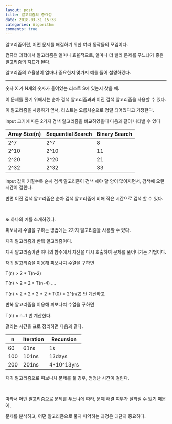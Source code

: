 ```yaml
---
layout: post
title: 알고리즘의 중요성
date: 2018-03-31 15:38
categories: Algorithm
comments: true
---
```


알고리즘이란, 어떤 문제를 해결하기 위한 여러 동작들의 모임이다.

컴퓨터 과학에서 알고리즘은 얼마나 효율적으로, 얼마나 더 빨리 문제를 푸느냐가 좋은 알고리즘의 지표가 된다.

알고리즘의 효율성이 얼마나 중요한지 몇가지 예를 들어 설명하겠다.

---

숫자 X 가 N개의 숫자가 들어있는 리스트 S에 있는지 찾을 때.

이 문제를 풀기 위해서는 순차 검색 알고리즘과과 이진 검색 알고리즘을 사용할 수 있다.

이 알고리즘을 사용하기 앞서, 리스트는 오름차순으로 정렬 되어있다고 가정한다.

input 크기에 따른 2가지 검색 알고리즘을 비교하였을때 다음과 같이 나타낼 수 있다

| Array Size(n) | Sequential Search | Binary Search |
|---------------|-------------------|---------------|
| 2^7           | 2^7               | 8             |
| 2^10          | 2^10              | 11            |
| 2^20          | 2^20              | 21            |
| 2^32          | 2^32              | 33            |

input 값이 커질수록 순차 검색 알고리즘이 검색 해야 할 양이 많이지면서, 검색에 오랜 시간이 걸린다.

반면 이진 검색 알고리즘은 순차 검색 알고리즘에 비해 적은 시간으로 검색 할 수 있다.

<br />

또 하나의 예를 소개하겠다.

피보나치 수열을 구하는 방법에는 2가지 알고리즘을 사용할 수 있다.

재귀 알고리즘과 반복 알고리즘이다.

재귀 알고리즘이란 하나의 함수에서 자신을 다시 호출하여 문제를 풀어나가는 기법이다.

재귀 알고리즘을 이용해 피보나치 수열을 구하면

T(n) > 2 * T(n-2)

T(n) > 2 * 2 * T(n-4) ....

T(n) > 2 * 2 * 2 * 2 * T(0) = 2^(n/2) 번 계산하고

반복 알고리즘을 이용해 피보나치 수열을 구하면

T(n) = n+1 번 계산한다.

걸리는 시간을 표로 정리하면 다음과 같다.

| n   | Iteration | Recursion  |
|-----|-----------|------------|
| 60  | 61ns      | 1s         |
| 100 | 101ns     | 13days     |
| 200 | 201ns     | 4*10^13yrs |

재귀 알고리즘으로 피보나치 문제를 풀 경우, 엄청난 시간이 걸린다.

<br />

따라서 어떤 알고리즘으로 문제를 푸느냐에 따라, 문제 해결 여부가 달라질 수 있기 때문에,

문제를 분석하고, 어떤 알고리즘으로 풀지 파악하는 과정은 대단히 중요하다.